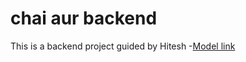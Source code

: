 # chai aur backend

This is a backend project guided by Hitesh
-[Model link](https://www.youtube.com/redirect?event=video_description&redir_token=QUFFLUhqbkl2RWFMVHRILXB6bjFLYXFiZHNjRkxJcGRLQXxBQ3Jtc0tuMTloeXprZHZYQXBodWZBOU94TVhUTFFxNkY5OFJmbmhERFZwN2JZcVhkVzVXQTI3bjN5S1JIeTU2N1hFaGdnaTBBdGV3ZUo0c2piUFRBU2xpQWtleXc1aHRDT1VtY2tQQlR5REVySTItN3FZUF9pWQ&q=https%3A%2F%2Fapp.eraser.io%2Fworkspace%2FYtPqZ1VogxGy1jzIDkzj%3Forigin%3Dshare&v=9B4CvtzXRpc)


